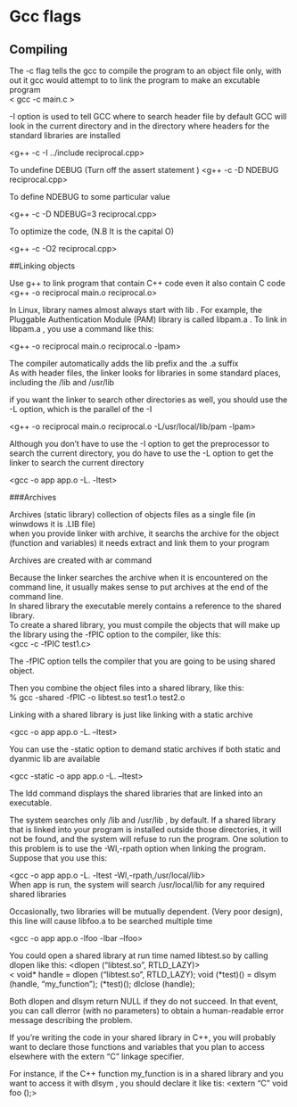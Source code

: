 

# Gcc flags


## Compiling
The -c flag tells the gcc to compile the program to an object file only, with out it gcc would attempt to to link the program to make an excutable program  
< gcc -c main.c >

-I option is used to tell GCC where to search header file by default GCC will look in the current directory and in the directory where headers for the standard libraries are installed


<g++ -c -I ../include reciprocal.cpp>

To undefine DEBUG (Turn off the assert statement )
<g++ -c -D NDEBUG reciprocal.cpp>

To define NDEBUG to some particular value

<g++ -c -D NDEBUG=3 reciprocal.cpp>

To optimize the code, (N.B It is the capital O)

<g++ -c -O2 reciprocal.cpp>

##Linking objects

Use g++ to link program that contain C++ code even it also contain C code
<g++ -o reciprocal main.o reciprocal.o>


In Linux, library names almost always start with lib . For example, the Pluggable Authentication Module (PAM) library is called libpam.a . To link in libpam.a , you use a command like this:

<g++ -o reciprocal main.o reciprocal.o -lpam>

The compiler automatically adds the lib prefix and the .a suffix  
As with header files, the linker looks for libraries in some standard places, including the /lib and /usr/lib  

if you want the linker to search other directories as well, you should use the -L option, which is the parallel of the -I  
  
<g++ -o reciprocal main.o reciprocal.o -L/usr/local/lib/pam -lpam>  
  
Although you don’t have to use the -I option to get the preprocessor to search the current directory, you do have to use the -L option to get the linker to search the current directory  
  
<gcc -o app app.o -L. -ltest>


###Archives  
  
Archives (static library) collection of objects files as a single file (in winwdows it is .LIB file)  
when you provide linker with archive, it searchs the archive for the object (function and variables) it needs extract and link them to your program
  

Archives are created with ar command  
<ar cr libtest.a test1.o test2.o>  
  
Because the linker searches the archive when it is encountered on the command line, it usually makes sense to put archives at the end of the command line.  
In shared library the executable merely contains a reference to the shared library.  
To create a shared library, you must compile the objects that will make up the library using the -fPIC option to the compiler, like this:  
<gcc -c -fPIC test1.c>  

The -fPIC option tells the compiler that you are going to be using shared object.  
  
Then you combine the object files into a shared library, like this:  
% gcc -shared -fPIC -o libtest.so test1.o test2.o  
  
Linking with a shared library is just like linking with a static archive  
  
<gcc -o app app.o -L. –ltest>  
  
You can use the -static option to demand static archives if both static and dyanmic lib are available  
  
<gcc -static -o app app.o -L. –ltest>  
  

The ldd command displays the shared libraries that are linked into an executable.  

The system searches only /lib and /usr/lib , by default. If a shared library that is linked into your program is installed outside those directories, it will not be found, and the system will refuse to run the program. One solution to this problem is to use the -Wl,-rpath option when linking the program. Suppose that you use this:

<gcc -o app app.o -L. -ltest -Wl,-rpath,/usr/local/lib>  
When app is run, the system will search /usr/local/lib for any required shared libraries  


Occasionally, two libraries will be mutually dependent. (Very poor design), this line will cause libfoo.a to be searched multiple time

<gcc -o app app.o -lfoo -lbar –lfoo>  

You could open a shared library at run time named libtest.so by calling dlopen like this:
<dlopen (“libtest.so”, RTLD_LAZY)>  
<
void* handle = dlopen (“libtest.so”, RTLD_LAZY);
void (*test)() = dlsym (handle, “my_function”);
(*test)();
dlclose (handle);
>


Both dlopen and dlsym return NULL if they do not succeed. In that event, you can call dlerror (with no parameters) to obtain a human-readable error message describing the problem.  
  
If you’re writing the code in your shared library in C++, you will probably want to declare those functions and variables that you plan to access elsewhere with the extern “C” linkage specifier.   

For instance, if the C++ function my_function is in a shared library and you want to access it with dlsym , you should declare it like tis:
<extern “C” void foo ();>



